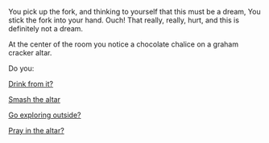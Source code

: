 You pick up the fork, and thinking to yourself that this must be a dream,
You stick the fork into your hand. Ouch! That really, really, hurt, and this
is definitely not a dream.

At the center of the room you notice a chocolate chalice on a graham cracker altar.

Do you:

[Drink from it?](./choco-chalice/choco-chalice.md)

[Smash the altar](./altar-smash/altar-smash.md)

[Go exploring outside?](../explore-outside/explore-outside.md)

[Pray in the altar?](./altar-pray/altar-pray.md)
